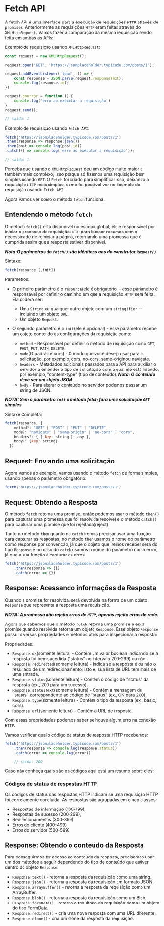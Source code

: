 # Fetch API

A fetch API é uma interface para a execução de requisições `HTTP` através de `promises`. Anteriormente as requisições `HTTP` eram feitas através do `XMLHttpRequest`. Vamos fazer a comparação da mesma requisição sendo feita em ambas as APIs:

Exemplo de requisição usando `XMLHttpRequest`:

```js
const request = new XMLHttpRequest();

request.open('GET', 'https://jsonplaceholder.typicode.com/posts/1');

request.addEventListener('load', () => {
    const response = JSON.parse(request.responseText);
    console.log(response.id);
})

request.onerror = function () {
    console.log('erro ao executar a requisição')
}
request.send();

// saída: 1
```

Exemplo de requisição usando `Fetch API`:

```js
fetch('https://jsonplaceholder.typicode.com/posts/1')
.then(response => response.json())
.then(post => console.log(post.id))
.catch(() => console.log('erro ao executar a requisição'));

// saída: 1
```

Perceba que usando o `XMLHttpRequest` deu um código muito maior e também mais complexo, isso porque só fizemos uma requisição bem simples usando `GET`. O `Fetch` foi criado para simplificar isso, deixando a requisição `HTTP` mais simples, como foi possível ver no Exemplo de requisição usando `Fetch API`.

Agora vamos ver como o método `fetch` funciona:

## Entendendo o método `fetch`

O método `fetch()` está disponível no escopo global, ele é responsável por iniciar o processo de requisição `HTTP` para buscar recursos sem a necessidade de reiniciar a página, retornando uma promessa que é cumprida assim que a resposta estiver disponível.

***Nota:O parâmetros do `fetch()` são idênticos aos do construtor `Request()`***

Sintaxe:

```js
fetch(resource [,init])
```

Parâmetros:

* O primeiro parâmetro é o `resource`(ele é obrigatório) - esse parâmetro é responsável por definir o caminho em que a requisição `HTTP` será feita. Ela poderá ser:
  * Uma `String` ou qualquer outro objeto com um `stringifier` — incluindo um objeto `URL`.
  * Um objeto `Request`.

* O segundo parâmetro é o `init`(ele é opcional) - esse parâmetro recebe um objeto contendo as configurações da requisição como:
  * `method` - Responsável por definir o método de requisição como `GET`, `POST`, `PUT`, `PATH`, `DELETE`.
  * `mode`(O padrão é cors) - O modo que você deseja usar para a solicitação, por exemplo, cors, no-cors, same-originou navigate.
  * `headers` - Metadados adicionais passados para a API para auxiliar o servidor a entender o tipo de solicitação com a qual ele está lidando, por exemplo, "content-type" (tipo de conteúdo). ***Nota: O conteúdo deve ser um objeto JSON***
  * `body` - Para alterar o conteúdo no servidor podemos passar um string de JSON.

***NOTA: Sem o parâmetro `init` o método fetch fará uma solicitação `GET` simples.***

Sintaxe Completa:

```js
fetch(resource, {
    method?: "GET" | "POST" | "PUT" | "DELETE",
    mode?: "navigate" | "same-origin" | "no-cors" | "cors",
    headers?: { [ key: string ]: any },
    body?: {key: string}
  })
```

## Request: Enviando uma solicitação

Agora vamos ao exemplo, vamos usando o método `fetch` de forma simples, usando apenas o parâmetro obrigatório:

```js
fetch('https://jsonplaceholder.typicode.com/posts/1')
```

## Request: Obtendo a Resposta

O método `fetch` retorna uma promise, então podemos usar o método `then()` para capturar uma promessa que foi resolvida(resolve) e o método `catch()` para capturar uma promise que foi rejeitada(reject).

Tanto no método `then` quanto no `catch` iremos precisar usar uma função cara capturar as respostas, no método `then` usamos o nome do parâmetro como response por convenção, já que o objeto que iremos receber será do tipo `Response` e no caso do `catch` usamos o nome do parâmetro como error, já que a sua função é capturar os erros.

```js
fetch('https://jsonplaceholder.typicode.com/posts/1')
    .then(response => {})
    .catch(error => {})
```

## Response: Acessando informações da Resposta

Quando a promise for resolvida, será devolvida na forma de um objeto `Response` que representa a resposta uma requisição.

***NOTA: A promessa não rejeita erros de `HTTP`, apenas rejeita erros de rede.***

Agora que sabemos que o método `fetch` retorna uma promise e essa promise quando resolvida retorna um objeto `Response`. Esse objeto `Response` possui diversas propriedades e métodos úteis para inspecionar a resposta:

Propriedades:

* `Response.ok`(somente leitura) - Contém um valor boolean indicando se a resposta foi bem sucedida ("status" no intervalo 200-299) ou não.
* `Response.redirected`(somente leitura) - Indica se a resposta é ou não o resultado de um redirecionamento; isto é, sua lista de URL tem mais de uma entrada.
* `Response.status`(somente leitura) - Contém o código de "status" da resposta (ex., 200 para um sucesso).
* `Response.statusText`(somente leitura) - Contém a mensagem de "status" correspondente ao código de "status" (ex., OK para 200).
* `Response.type`(somente leitura) - Contém o tipo da resposta (ex., basic, cors).
* `Response.url`(somente leitura) - Contém a URL de resposta.

Com essas propriedades podemos saber se houve algum erro na conexão `HTTP`.

Vamos verificar qual o código de status de resposta HTTP recebemos:

```js
fetch('https://jsonplaceholder.typicode.com/posts/1')
    .then(response => console.log(response.status))
    .catch(error => console.log(error))

    // saída: 200
```

Caso não conheça quais são os códigos aqui está um resumo sobre eles:

### Códigos de status de respostas HTTP

Os códigos de status das respostas HTTP indicam se uma requisição HTTP foi corretamente concluída. As respostas são agrupadas em cinco classes:

* Respostas de informação (100-199),
* Respostas de sucesso (200-299),
* Redirecionamentos (300-399)
* Erros do cliente (400-499)
* Erros do servidor (500-599).

## Response: Obtendo o conteúdo da Resposta

Para conseguirmos ter acesso ao conteúdo da resposta, precisamos usar um dos métodos a seguir dependendo do tipo de conteúdo que estiver dentro do objeto `Response`:

* `Response.text()` - retorna a resposta da requisição como uma string.
* `Response.json()` - retorna a resposta da requisição em formato JSON.
* `Response.arrayBuffer()` -  retorna a resposta da requisição como um ArrayBuffer.
* `Response.blob()` - retorna a resposta da requisição como um Blob.
* `Response.formData()` - retorna o resultado da requisição como um objeto do tipo FormData.
* `Response.redirect()` - cria uma nova resposta com uma URL diferente.
* `Response.clone()` - cria um clone da resposta da requisição.